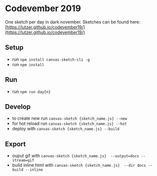 # Codevember 2019

One sketch per day in dark november. Sketches can be found here: [https://lutzer.github.io/codevember19/](https://lutzer.github.io/codevember19/)

## Setup

* run `npm install canvas-sketch-cli -g`
* run `npm install`

## Run

* run `npm run day{n}`

## Develop 

* to create new run `canvas-sketch {sketch_name.js} --new`
* for hot reload run `canvas-sketch {sketch_name.js} --hot`
* deploy with `canvas-sketch {sketch_name.js} --build`

## Export

* ouput gif with `canvas-sketch {sketch_name.js}  --output=docs --stream=gif`
* build inline html with `canvas-sketch {sketch_name.js}  --dir docs --build --inline`
